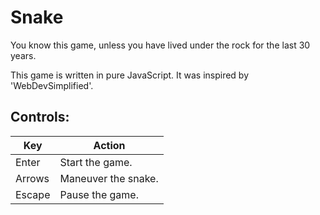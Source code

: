 # Snake

You know this game, unless you have lived under the rock for the last 30 years.

This game is written in pure JavaScript. It was inspired by 'WebDevSimplified'. 

## Controls:

| Key | Action |
| -------- | --------------- |
| Enter | Start the game. |
| Arrows | Maneuver the snake. |
| Escape | Pause the game. |